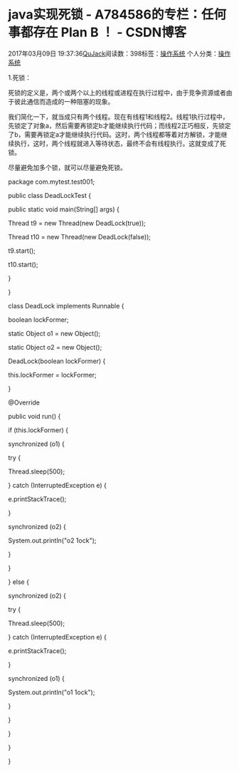 # java实现死锁 - A784586的专栏：任何事都存在 Plan B ！ - CSDN博客





2017年03月09日 19:37:36[QuJack](https://me.csdn.net/A784586)阅读数：398标签：[操作系统](https://so.csdn.net/so/search/s.do?q=操作系统&t=blog)
个人分类：[操作系统](https://blog.csdn.net/A784586/article/category/6777855)









1.死锁：

死锁的定义是，两个或两个以上的线程或进程在执行过程中，由于竞争资源或者由于彼此通信而造成的一种阻塞的现象。

我们简化一下，就当成只有两个线程。现在有线程1和线程2。线程1执行过程中，先锁定了对象a，然后需要再锁定b才能继续执行代码；而线程2正巧相反，先锁定了b，需要再锁定a才能继续执行代码。这时，两个线程都等着对方解锁，才能继续执行，这时，两个线程就进入等待状态，最终不会有线程执行。这就变成了死锁。

尽量避免加多个锁，就可以尽量避免死锁。

package com.mytest.test001;




public class DeadLockTest {

public static void main(String[] args) {

Thread t9 = new Thread(new DeadLock(true));

Thread t10 = new Thread(new DeadLock(false));

t9.start();

t10.start();

}

}




class DeadLock implements Runnable {




boolean lockFormer;

static Object o1 = new Object();

static Object o2 = new Object();




DeadLock(boolean lockFormer) {

this.lockFormer = lockFormer;

}




@Override

public void run() {

if (this.lockFormer) {

synchronized (o1)
{

try {

Thread.sleep(500);

} catch (InterruptedException e) {

e.printStackTrace();

}

synchronized (o2)
 {

System.out.println("o2 1ock");

}

}

} else {

synchronized (o2)
 {

try {

Thread.sleep(500);

} catch (InterruptedException e) {

e.printStackTrace();

}

synchronized (o1)
 {

System.out.println("o1 1ock");

}

}

}

}

}











